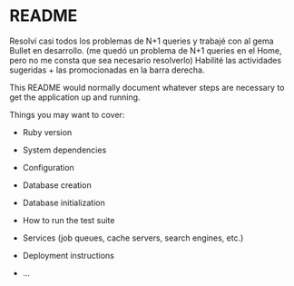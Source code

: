 # README

Resolví casi todos los problemas de N+1 queries y trabajé con al gema Bullet en desarrollo.
(me quedó un problema de N+1 queries en el Home, pero no me consta que sea necesario resolverlo)
Habilité las actividades sugeridas + las promocionadas en la barra derecha.

This README would normally document whatever steps are necessary to get the
application up and running.

Things you may want to cover:

* Ruby version

* System dependencies

* Configuration

* Database creation

* Database initialization

* How to run the test suite

* Services (job queues, cache servers, search engines, etc.)

* Deployment instructions

* ...
